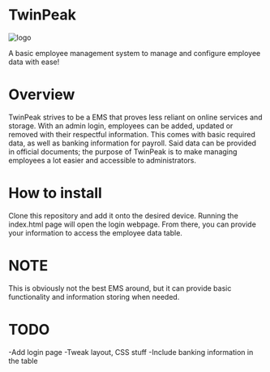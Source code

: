 # TwinPeak

![logo](https://github.com/user-attachments/assets/8102b66d-e8ab-4f9c-8127-34743f90356d)

A basic employee management system to manage and configure employee data with ease!

# Overview
TwinPeak strives to be a EMS that proves less reliant on online services and storage. With an admin login, employees can be added, updated or removed with their respectful
information. This comes with basic required data, as well as banking information for payroll. Said data can be provided in official documents; the purpose of TwinPeak is
to make managing employees a lot easier and accessible to administrators.

# How to install
Clone this repository and add it onto the desired device. Running the index.html page will open the login webpage. From there, you can provide your information to access
the employee data table.

# NOTE
This is obviously not the best EMS around, but it can provide basic functionality and information storing when needed.

# TODO
-Add login page
-Tweak layout, CSS stuff
-Include banking information in the table
